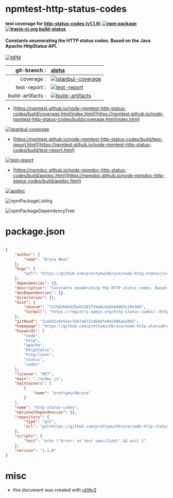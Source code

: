 # npmtest-http-status-codes

#### test coverage for  [http-status-codes (v1.1.6)](https://github.com/prettymuchbryce/node-http-status#readme)  [![npm package](https://img.shields.io/npm/v/npmtest-http-status-codes.svg?style=flat-square)](https://www.npmjs.org/package/npmtest-http-status-codes) [![travis-ci.org build-status](https://api.travis-ci.org/npmtest/node-npmtest-http-status-codes.svg)](https://travis-ci.org/npmtest/node-npmtest-http-status-codes)

#### Constants enumerating the HTTP status codes. Based on the Java Apache HttpStatus API.

[![NPM](https://nodei.co/npm/http-status-codes.png?downloads=true&downloadRank=true&stars=true)](https://www.npmjs.com/package/http-status-codes)

| git-branch : | [alpha](https://github.com/npmtest/node-npmtest-http-status-codes/tree/alpha)|
|--:|:--|
| coverage : | [![istanbul-coverage](https://npmtest.github.io/node-npmtest-http-status-codes/build/coverage.badge.svg)](https://npmtest.github.io/node-npmtest-http-status-codes/build/coverage.html/index.html)|
| test-report : | [![test-report](https://npmtest.github.io/node-npmtest-http-status-codes/build/test-report.badge.svg)](https://npmtest.github.io/node-npmtest-http-status-codes/build/test-report.html)|
| build-artifacts : | [![build-artifacts](https://npmtest.github.io/node-npmtest-http-status-codes/glyphicons_144_folder_open.png)](https://github.com/npmtest/node-npmtest-http-status-codes/tree/gh-pages/build)|

- [https://npmtest.github.io/node-npmtest-http-status-codes/build/coverage.html/index.html](https://npmtest.github.io/node-npmtest-http-status-codes/build/coverage.html/index.html)

[![istanbul-coverage](https://npmtest.github.io/node-npmtest-http-status-codes/build/screenCapture.buildCi.browser.%252Ftmp%252Fbuild%252Fcoverage.lib.html.png)](https://npmtest.github.io/node-npmtest-http-status-codes/build/coverage.html/index.html)

- [https://npmtest.github.io/node-npmtest-http-status-codes/build/test-report.html](https://npmtest.github.io/node-npmtest-http-status-codes/build/test-report.html)

[![test-report](https://npmtest.github.io/node-npmtest-http-status-codes/build/screenCapture.buildCi.browser.%252Ftmp%252Fbuild%252Ftest-report.html.png)](https://npmtest.github.io/node-npmtest-http-status-codes/build/test-report.html)

- [https://npmdoc.github.io/node-npmdoc-http-status-codes/build/apidoc.html](https://npmdoc.github.io/node-npmdoc-http-status-codes/build/apidoc.html)

[![apidoc](https://npmdoc.github.io/node-npmdoc-http-status-codes/build/screenCapture.buildCi.browser.%252Ftmp%252Fbuild%252Fapidoc.html.png)](https://npmdoc.github.io/node-npmdoc-http-status-codes/build/apidoc.html)

![npmPackageListing](https://npmtest.github.io/node-npmtest-http-status-codes/build/screenCapture.npmPackageListing.svg)

![npmPackageDependencyTree](https://npmtest.github.io/node-npmtest-http-status-codes/build/screenCapture.npmPackageDependencyTree.svg)



# package.json

```json

{
    "author": {
        "name": "Bryce Neal"
    },
    "bugs": {
        "url": "https://github.com/prettymuchbryce/node-http-status/issues"
    },
    "dependencies": {},
    "description": "Constants enumerating the HTTP status codes. Based on the Java Apache HttpStatus API.",
    "devDependencies": {},
    "directories": {},
    "dist": {
        "shasum": "7a75d2b94d35a93183f39a0c8a6eb8963c20e50d",
        "tarball": "https://registry.npmjs.org/http-status-codes/-/http-status-codes-1.1.6.tgz"
    },
    "gitHead": "2ce6d3c8e55ec1567a67224b9dfe042d06ae2092",
    "homepage": "https://github.com/prettymuchbryce/node-http-status#readme",
    "keywords": [
        "node",
        "http",
        "apache",
        "HttpStatus",
        "httpclient",
        "status",
        "codes"
    ],
    "license": "MIT",
    "main": "./index.js",
    "maintainers": [
        {
            "name": "prettymuchbryce"
        }
    ],
    "name": "http-status-codes",
    "optionalDependencies": {},
    "repository": {
        "type": "git",
        "url": "git+https://github.com/prettymuchbryce/node-http-status.git"
    },
    "scripts": {
        "test": "echo \"Error: no test specified\" && exit 1"
    },
    "version": "1.1.6"
}
```



# misc
- this document was created with [utility2](https://github.com/kaizhu256/node-utility2)
